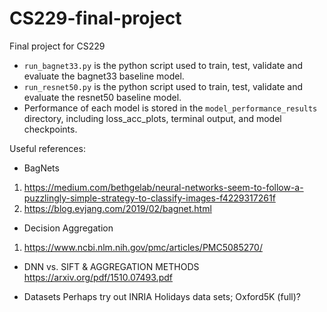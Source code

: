 # CS229-final-project

Final project for CS229

- `run_bagnet33.py` is the python script used to train, test, validate and evaluate the bagnet33 baseline model.
- `run_resnet50.py` is the python script used to train, test, validate and evaluate the resnet50 baseline model.
- Performance of each model is stored in the `model_performance_results` directory, including loss_acc_plots, terminal output, and model checkpoints.

Useful references:
- BagNets
1. https://medium.com/bethgelab/neural-networks-seem-to-follow-a-puzzlingly-simple-strategy-to-classify-images-f4229317261f
2. https://blog.evjang.com/2019/02/bagnet.html

- Decision Aggregation
1. https://www.ncbi.nlm.nih.gov/pmc/articles/PMC5085270/

- DNN vs. SIFT  & AGGREGATION METHODS
https://arxiv.org/pdf/1510.07493.pdf

- Datasets
Perhaps try out INRIA Holidays data sets; Oxford5K (full)?